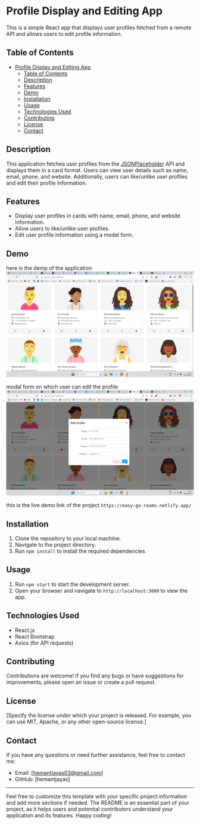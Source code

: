 # Profile Display and Editing App

This is a simple React app that displays user profiles fetched from a remote API and allows users to edit profile information.

## Table of Contents

- [Profile Display and Editing App](#profile-display-and-editing-app)
  - [Table of Contents](#table-of-contents)
  - [Description](#description)
  - [Features](#features)
  - [Demo](#demo)
  - [Installation](#installation)
  - [Usage](#usage)
  - [Technologies Used](#technologies-used)
  - [Contributing](#contributing)
  - [License](#license)
  - [Contact](#contact)

## Description

This application fetches user profiles from the [JSONPlaceholder](https://jsonplaceholder.typicode.com/) API and displays them in a card format. Users can view user details such as name, email, phone, and website. Additionally, users can like/unlike user profiles and edit their profile information.

## Features

- Display user profiles in cards with name, email, phone, and website information.
- Allow users to like/unlike user profiles.
- Edit user profile information using a modal form.

## Demo
here is the demp of the application
![App Screenshot](./front.png)

modal form on which  user can edit the profile 
![App Screenshot](./modal.png)

this is the live demo link of the project  `https://easy-go-rooms.netlify.app/`
## Installation

1. Clone the repository to your local machine.
2. Navigate to the project directory.
3. Run `npm install` to install the required dependencies.

## Usage

1. Run `npm start` to start the development server.
2. Open your browser and navigate to `http://localhost:3000` to view the app.

## Technologies Used

- React.js
- React Bootstrap
- Axios (for API requests)

## Contributing

Contributions are welcome! If you find any bugs or have suggestions for improvements, please open an issue or create a pull request.

## License

[Specify the license under which your project is released. For example, you can use MIT, Apache, or any other open-source license.]

## Contact

If you have any questions or need further assistance, feel free to contact me:

- Email: [hemantjayas03@gmail.com]
- GitHub: [hemantjayas]

---
Feel free to customize this template with your specific project information and add more sections if needed. The README is an essential part of your project, as it helps users and potential contributors understand your application and its features. Happy coding!
